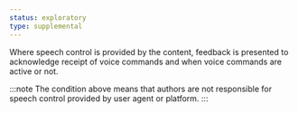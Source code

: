 ```yaml
---
status: exploratory
type: supplemental
---
```


Where speech control is provided by the content, feedback is presented to acknowledge receipt of voice commands and when voice commands are active or not.

:::note
The condition above means that authors are not responsible for speech control provided by user agent or platform.
:::